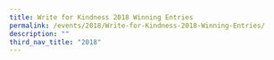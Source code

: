```yaml
---
title: Write for Kindness 2018 Winning Entries
permalink: /events/2018/Write-for-Kindness-2018-Winning-Entries/
description: ""
third_nav_title: "2018"
---
```

